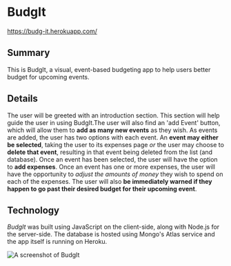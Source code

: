 # BudgIt
https://budg-it.herokuapp.com/


## Summary
This is BudgIt, a visual, event-based budgeting app to help users better budget for upcoming events.

## Details
The user will be greeted with an introduction section. This section will help guide the user in using BudgIt.The user will also find an 'add Event' button, which will allow them to **add as many new events** as they wish. As events are added, the user has two options with each event. An **event may either be selected**, taking the user to its expenses page *or* the user may choose to **delete that event**, resulting in that event being deleted from the list (and database). Once an event has been selected, the user will have the option to **add expenses**. Once an event has one or more expenses, the user will have the opportunity to *adjust the amounts of money* they wish to spend on each of the expenses. The user will also **be immediately warned if they happen to go past their desired budget for their upcoming event**.

## Technology
*BudgIt* was built using JavaScript on the client-side, along with Node.js for the server-side. The database is hosted using Mongo's Atlas service and the app itself is running on Heroku.

![A screenshot of BudgIt](BudgIt_1.png)
